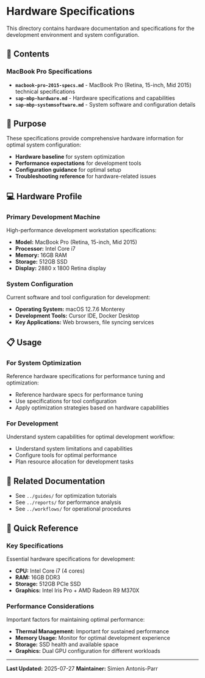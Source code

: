 # Hardware Specifications

This directory contains hardware documentation and specifications for the development environment and system configuration.

## 📁 Contents

### MacBook Pro Specifications
- **`macbook-pro-2015-specs.md`** - MacBook Pro (Retina, 15-inch, Mid 2015) technical specifications
- **`sap-mbp-hardware.md`** - Hardware specifications and capabilities
- **`sap-mbp-systemsoftware.md`** - System software and configuration details

## 🎯 Purpose

These specifications provide comprehensive hardware information for optimal system configuration:

- **Hardware baseline** for system optimization
- **Performance expectations** for development tools
- **Configuration guidance** for optimal setup
- **Troubleshooting reference** for hardware-related issues

## 💻 Hardware Profile

### Primary Development Machine
High-performance development workstation specifications:

- **Model:** MacBook Pro (Retina, 15-inch, Mid 2015)
- **Processor:** Intel Core i7
- **Memory:** 16GB RAM
- **Storage:** 512GB SSD
- **Display:** 2880 x 1800 Retina display

### System Configuration
Current software and tool configuration for development:

- **Operating System:** macOS 12.7.6 Monterey
- **Development Tools:** Cursor IDE, Docker Desktop
- **Key Applications:** Web browsers, file syncing services

## 📋 Usage

### For System Optimization
Reference hardware specifications for performance tuning and optimization:

- Reference hardware specs for performance tuning
- Use specifications for tool configuration
- Apply optimization strategies based on hardware capabilities

### For Development
Understand system capabilities for optimal development workflow:

- Understand system limitations and capabilities
- Configure tools for optimal performance
- Plan resource allocation for development tasks

## 🔗 Related Documentation

- See `../guides/` for optimization tutorials
- See `../reports/` for performance analysis
- See `../workflows/` for operational procedures

## 🚀 Quick Reference

### Key Specifications
Essential hardware specifications for development:

- **CPU:** Intel Core i7 (4 cores)
- **RAM:** 16GB DDR3
- **Storage:** 512GB PCIe SSD
- **Graphics:** Intel Iris Pro + AMD Radeon R9 M370X

### Performance Considerations
Important factors for maintaining optimal performance:

- **Thermal Management:** Important for sustained performance
- **Memory Usage:** Monitor for optimal development experience
- **Storage:** SSD health and available space
- **Graphics:** Dual GPU configuration for different workloads

---

**Last Updated:** 2025-07-27
**Maintainer:** Simien Antonis-Parr
